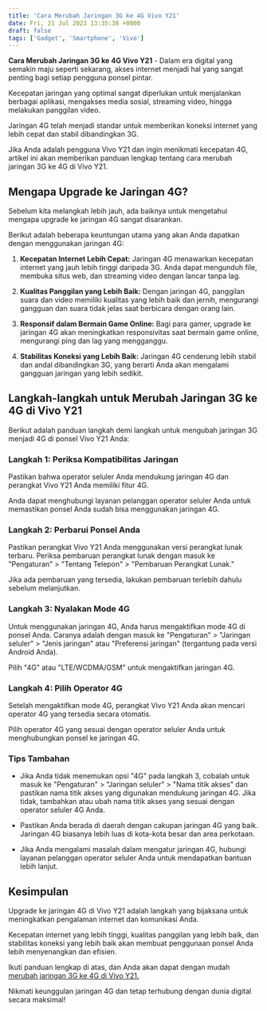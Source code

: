 ```yaml
---
title: 'Cara Merubah Jaringan 3G ke 4G Vivo Y21'
date: Fri, 21 Jul 2023 13:35:38 +0000
draft: false
tags: ['Gadget', 'Smartphone', 'Vivo']
---
```


**Cara Merubah Jaringan 3G ke 4G Vivo Y21** - Dalam era digital yang semakin maju seperti sekarang, akses internet menjadi hal yang sangat penting bagi setiap pengguna ponsel pintar.

Kecepatan jaringan yang optimal sangat diperlukan untuk menjalankan berbagai aplikasi, mengakses media sosial, streaming video, hingga melakukan panggilan video.

Jaringan 4G telah menjadi standar untuk memberikan koneksi internet yang lebih cepat dan stabil dibandingkan 3G.

Jika Anda adalah pengguna Vivo Y21 dan ingin menikmati kecepatan 4G, artikel ini akan memberikan panduan lengkap tentang cara merubah jaringan 3G ke 4G di Vivo Y21.

**Mengapa Upgrade ke Jaringan 4G?**
-----------------------------------

Sebelum kita melangkah lebih jauh, ada baiknya untuk mengetahui mengapa upgrade ke jaringan 4G sangat disarankan.

Berikut adalah beberapa keuntungan utama yang akan Anda dapatkan dengan menggunakan jaringan 4G:

1.  **Kecepatan Internet Lebih Cepat:** Jaringan 4G menawarkan kecepatan internet yang jauh lebih tinggi daripada 3G. Anda dapat mengunduh file, membuka situs web, dan streaming video dengan lancar tanpa lag.
    
2.  **Kualitas Panggilan yang Lebih Baik:** Dengan jaringan 4G, panggilan suara dan video memiliki kualitas yang lebih baik dan jernih, mengurangi gangguan dan suara tidak jelas saat berbicara dengan orang lain.
    
3.  **Responsif dalam Bermain Game Online:** Bagi para gamer, upgrade ke jaringan 4G akan meningkatkan responsivitas saat bermain game online, mengurangi ping dan lag yang mengganggu.
    
4.  **Stabilitas Koneksi yang Lebih Baik:** Jaringan 4G cenderung lebih stabil dan andal dibandingkan 3G, yang berarti Anda akan mengalami gangguan jaringan yang lebih sedikit.
    

**Langkah-langkah untuk Merubah Jaringan 3G ke 4G di Vivo Y21**
---------------------------------------------------------------

Berikut adalah panduan langkah demi langkah untuk mengubah jaringan 3G menjadi 4G di ponsel Vivo Y21 Anda:

### **Langkah 1: Periksa Kompatibilitas Jaringan**

Pastikan bahwa operator seluler Anda mendukung jaringan 4G dan perangkat Vivo Y21 Anda memiliki fitur 4G.

Anda dapat menghubungi layanan pelanggan operator seluler Anda untuk memastikan ponsel Anda sudah bisa menggunakan jaringan 4G.

### **Langkah 2: Perbarui Ponsel Anda**

Pastikan perangkat Vivo Y21 Anda menggunakan versi perangkat lunak terbaru. Periksa pembaruan perangkat lunak dengan masuk ke "Pengaturan" > "Tentang Telepon" > "Pembaruan Perangkat Lunak."

Jika ada pembaruan yang tersedia, lakukan pembaruan terlebih dahulu sebelum melanjutkan.

### **Langkah 3: Nyalakan Mode 4G**

Untuk menggunakan jaringan 4G, Anda harus mengaktifkan mode 4G di ponsel Anda. Caranya adalah dengan masuk ke "Pengaturan" > "Jaringan seluler" > "Jenis jaringan" atau "Preferensi jaringan" (tergantung pada versi Android Anda).

Pilih "4G" atau "LTE/WCDMA/GSM" untuk mengaktifkan jaringan 4G.

### **Langkah 4: Pilih Operator 4G**

Setelah mengaktifkan mode 4G, perangkat Vivo Y21 Anda akan mencari operator 4G yang tersedia secara otomatis.

Pilih operator 4G yang sesuai dengan operator seluler Anda untuk menghubungkan ponsel ke jaringan 4G.

### **Tips Tambahan**

*   Jika Anda tidak menemukan opsi "4G" pada langkah 3, cobalah untuk masuk ke "Pengaturan" > "Jaringan seluler" > "Nama titik akses" dan pastikan nama titik akses yang digunakan mendukung jaringan 4G. Jika tidak, tambahkan atau ubah nama titik akses yang sesuai dengan operator seluler 4G Anda.
    
*   Pastikan Anda berada di daerah dengan cakupan jaringan 4G yang baik. Jaringan 4G biasanya lebih luas di kota-kota besar dan area perkotaan.
    
*   Jika Anda mengalami masalah dalam mengatur jaringan 4G, hubungi layanan pelanggan operator seluler Anda untuk mendapatkan bantuan lebih lanjut.
    

**Kesimpulan**
--------------

Upgrade ke jaringan 4G di Vivo Y21 adalah langkah yang bijaksana untuk meningkatkan pengalaman internet dan komunikasi Anda.

Kecepatan internet yang lebih tinggi, kualitas panggilan yang lebih baik, dan stabilitas koneksi yang lebih baik akan membuat penggunaan ponsel Anda lebih menyenangkan dan efisien.

Ikuti panduan lengkap di atas, dan Anda akan dapat dengan mudah [merubah jaringan 3G ke 4G di Vivo Y21.](https://blog.ajiekusumadhany.com/cara-merubah-jaringan-3g-ke-4g-vivo-y21/)

Nikmati keunggulan jaringan 4G dan tetap terhubung dengan dunia digital secara maksimal!